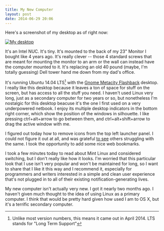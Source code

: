 ```yaml
---
title: My New Computer
layout: post
date: 2014-06-29 20:06
---
```


Here's a screenshot of my desktop as of right now:

[![My desktop]({{baseurl}}/img/2014-06-29-den-desktop.png)]({{baseurl}}/img/2014-06-29-den-desktop.png)

It's an Intel NUC. It's tiny. It's mounted to the back of my 23" Monitor I bought like 4 years ago. It's really clever -- those 4 standard screws that are meant for mounting the monitor to an arm or the wall can instead have the computer mounted to it. It's replacing an old 40 pound (maybe, I'm totally guessing) Dell tower hand me down from my dad's office.

It's running Ubuntu 14.04 LTS[^versions] with the [Gnome Metacity Flashback](http://en.wikipedia.org/wiki/Metacity) desktop. I really like this desktop because it leaves a ton of space for stuff on the screen, but has access to all the stuff you need. I haven't used Linux very long, just as a secondary computer for two years or so, but nonetheless I'm nostalgic for this desktop beacuse it's the one I first used on a very underpowered netbook. I enjoy its multiple desktop indicators in the bottom right corner, which show the position of the windows in silhouette. I like pressing ctrl+alt+arrow to go between them, and ctrl+alt+shift+arrow to drag the active window with me.

[^versions]: Unlike most version numbers, this means it came out in April 2014. LTS stands for "Long Term Support"

I figured out today how to remove icons from the top left launcher panel. I could not figure it out at all, and was grateful [to see](http://askubuntu.com/questions/91445/how-do-i-remove-an-icon-from-the-top-panel-in-gnome-fallback-mode/91509#91509?newreg=91ef94088c4a4821bd6e8df719a56d39) others struggling with the same. I took the opportunity to add some nice web bookmarks.

I took a few minutes today to read about Mint Linux and considered switching, but I don't really like how it looks. I'm worried that this particular look that I use isn't very popular and won't be maintained for long, so I want to share that I like it this way and I recommend it, especially for programmers and writers interested in a simple and clean user experience that's not plugged in to all of their existing notification-generating lives.

My new computer isn't actually very new. I got it nearly two months ago. I haven't given much thought to the idea of using Linux as a primary computer. I think that would be pretty hard given how used I am to OS X, but it's a terrific secondary computer.
